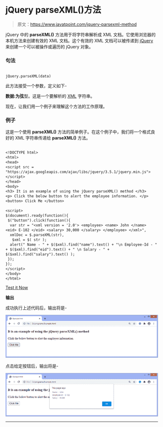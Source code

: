 # jQuery parseXML()方法

> 原文：<https://www.javatpoint.com/jquery-parsexml-method>

jQuery 中的 **parseXML()** 方法用于将字符串解析成 XML 文档。它使用浏览器的本机方法来创建有效的 XML 文档。这个有效的 XML 文档可以被传递到 [jQuery](https://www.javatpoint.com/jquery-tutorial) 来创建一个可以被操作或遍历的 jQuery 对象。

### 句法

```

jQuery.parseXML(data)

```

此方法接受一个参数，定义如下-

**数据:**为**弦**型。这是一个要解析的 [XML](https://www.javatpoint.com/xml-tutorial) 字符串。

现在，让我们用一个例子来理解这个方法的工作原理。

### 例子

这是一个使用 **parseXML()** 方法的简单例子。在这个例子中，我们将一个格式良好的 XML 字符串传递给 **parseXML()** 方法。

```

<!DOCTYPE html>
<html>
<head>
<script src = "https://ajax.googleapis.com/ajax/libs/jquery/3.5.1/jquery.min.js"> </script> 
</head>
<body>
<h3> It is an example of using the jQuery parseXML() method </h3>
<p> Click the below button to alert the employee information. </p>
<button> Click Me </button>

<script>
$(document).ready(function(){
 $("button").click(function(){
  var str = "<xml version = '2.0'> <employee> <name> John </name> <eid> E-102 </eid> <salary> 30,000 </salary> </employee> </xml>",
  xmlDoc = $.parseXML(str),
   $xml = $( str );
  alert(" Name - " + $($xml).find("name").text() + "\n Employee-Id - " + $($xml).find("eid").text() + " \n Salary - " + $($xml).find("salary").text() ); 
 });
});
</script>
</body>
</html>

```

[Test it Now](https://www.javatpoint.com/oprweb/test.jsp?filename=jquery-parsexml-method1)

**输出**

成功执行上述代码后，输出将是-

![jQuery parseXML() method](img/ec22d9dcf82e64f772e39ce06088af91.png)

点击给定按钮后，输出将是-

![jQuery parseXML() method](img/50a25be2f62b1bafc804d9b2fbbf1c97.png)

* * *